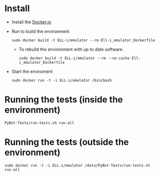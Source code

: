 

# Install

* Install the [Docker.io](https://www.docker.com/)

* Run to build the environment

    ```sudo docker build -t ELL-i/emulator --rm Ell-i_emulator_Dockerfile```
    
  * To rebuild the environment with up to date software.

    ```sudo docker build -t ELL-i/emulator --rm --no-cache Ell-i_emulator_Dockerfile```
    
* Start the enviroment

    ```sudo docker run -t -i ELL-i/emulator /bin/bash```


# Running the tests (inside the environment)

    PyBot-Tests/run-tests.sh run-all

# Running the tests (outside the environment)

    sudo docker run -t -i ELL-i/emulator /data/PyBot-Tests/run-tests.sh run-all
